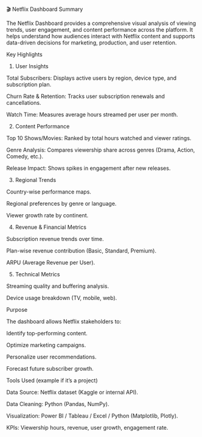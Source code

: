 🎬 Netflix Dashboard Summary

The Netflix Dashboard provides a comprehensive visual analysis of viewing trends, user engagement, and content performance across the platform. It helps understand how audiences interact with Netflix content and supports data-driven decisions for marketing, production, and user retention.

Key Highlights

1. User Insights

Total Subscribers: Displays active users by region, device type, and subscription plan.

Churn Rate & Retention: Tracks user subscription renewals and cancellations.

Watch Time: Measures average hours streamed per user per month.



2. Content Performance

Top 10 Shows/Movies: Ranked by total hours watched and viewer ratings.

Genre Analysis: Compares viewership share across genres (Drama, Action, Comedy, etc.).

Release Impact: Shows spikes in engagement after new releases.



3. Regional Trends

Country-wise performance maps.

Regional preferences by genre or language.

Viewer growth rate by continent.



4. Revenue & Financial Metrics

Subscription revenue trends over time.

Plan-wise revenue contribution (Basic, Standard, Premium).

ARPU (Average Revenue per User).



5. Technical Metrics

Streaming quality and buffering analysis.

Device usage breakdown (TV, mobile, web).




Purpose

The dashboard allows Netflix stakeholders to:

Identify top-performing content.

Optimize marketing campaigns.

Personalize user recommendations.

Forecast future subscriber growth.


Tools Used (example if it’s a project)

Data Source: Netflix dataset (Kaggle or internal API).

Data Cleaning: Python (Pandas, NumPy).

Visualization: Power BI / Tableau / Excel / Python (Matplotlib, Plotly).

KPIs: Viewership hours, revenue, user growth, engagement rate.
